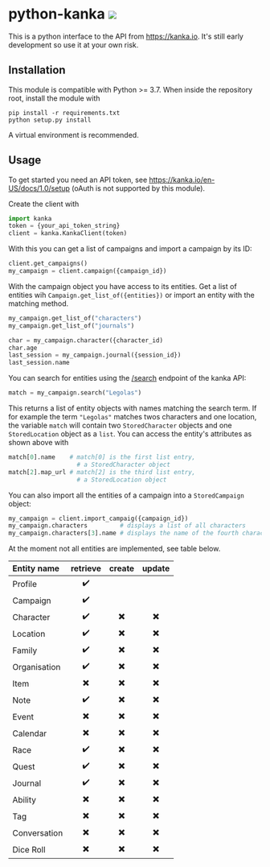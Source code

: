 # python-kanka ![](https://github.com/rbtnx/python-kanka/workflows/build/badge.svg)
This is a python interface to the API from https://kanka.io. It's still early development so use it at your own risk.

## Installation
This module is compatible with Python >= 3.7. When inside the repository root, install the module with
```
pip install -r requirements.txt
python setup.py install
```
A virtual environment is recommended.

## Usage
To get started you need an API token, see <https://kanka.io/en-US/docs/1.0/setup> (oAuth is not supported by this module).

Create the client with
```python
import kanka
token = {your_api_token_string}
client = kanka.KankaClient(token)
```

With this you can get a list of campaigns and import a campaign by its ID:
```python
client.get_campaigns()
my_campaign = client.campaign({campaign_id})
```

With the campaign object you have access to its entities. Get a list of entities wih `Campaign.get_list_of({entities})` or import an entity with the matching method. 
```python
my_campaign.get_list_of("characters")
my_campaign.get_list_of("journals")

char = my_campaign.character({character_id)
char.age
last_session = my_campaign.journal({session_id})
last_session.name
```

You can search for entities using the [/search](https://kanka.io/en/docs/1.0/search) endpoint of the kanka API:
```python
match = my_campaign.search("Legolas")
```
This returns a list of entity objects with names matching the search term. If for example the term `"Legolas"` matches twos characters and one location, the variable `match` will contain two `StoredCharacter` objects and one `StoredLocation` object as a `list`. You can access the entity's attributes as shown above with
```python
match[0].name    # match[0] is the first list entry,
                   # a StoredCharacter object
match[2].map_url # match[2] is the third list entry,
                   # a StoredLocation object
```

You can also import all the entities of a campaign into a `StoredCampaign` object:
```python
my_campaign = client.import_campaig({campaign_id})
my_campaign.characters         # displays a list of all characters
my_campaign.characters[3].name # displays the name of the fourth character in the list
```

At the moment not all entities are implemented, see table below.

| Entity name | retrieve | create | update |
|:------------|:----------------------:|:----------------------:|:----------------------:|
|Profile      |:heavy_check_mark:      |||
|Campaign     |:heavy_check_mark:      |||
|Character    |:heavy_check_mark:      |:heavy_multiplication_x:|:heavy_multiplication_x:|
|Location     |:heavy_check_mark:      |:heavy_multiplication_x:|:heavy_multiplication_x:|
|Family       |:heavy_check_mark:      |:heavy_multiplication_x:|:heavy_multiplication_x:|
|Organisation |:heavy_check_mark:      |:heavy_multiplication_x:|:heavy_multiplication_x:|
|Item         |:heavy_multiplication_x:|:heavy_multiplication_x:|:heavy_multiplication_x:|
|Note         |:heavy_check_mark:      |:heavy_multiplication_x:|:heavy_multiplication_x:|
|Event        |:heavy_multiplication_x:|:heavy_multiplication_x:|:heavy_multiplication_x:|
|Calendar     |:heavy_multiplication_x:|:heavy_multiplication_x:|:heavy_multiplication_x:|
|Race         |:heavy_check_mark:      |:heavy_multiplication_x:|:heavy_multiplication_x:|
|Quest        |:heavy_check_mark:      |:heavy_multiplication_x:|:heavy_multiplication_x:|
|Journal      |:heavy_check_mark:      |:heavy_multiplication_x:|:heavy_multiplication_x:|
|Ability      |:heavy_multiplication_x:|:heavy_multiplication_x:|:heavy_multiplication_x:|
|Tag          |:heavy_multiplication_x:|:heavy_multiplication_x:|:heavy_multiplication_x:|
|Conversation |:heavy_multiplication_x:|:heavy_multiplication_x:|:heavy_multiplication_x:|
|Dice Roll    |:heavy_multiplication_x:|:heavy_multiplication_x:|:heavy_multiplication_x:|
